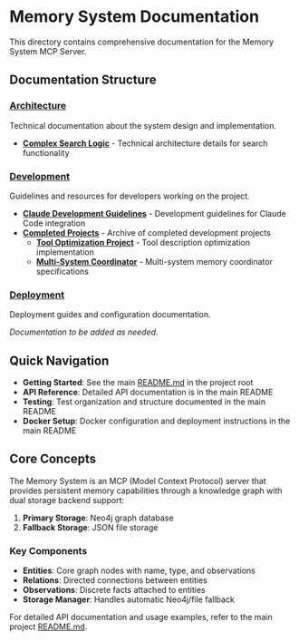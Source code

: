 # Memory System Documentation

This directory contains comprehensive documentation for the Memory System MCP Server.

## Documentation Structure

### [Architecture](architecture/)
Technical documentation about the system design and implementation.

- **[Complex Search Logic](architecture/COMPLEX_SEARCH_LOGIC.md)** - Technical architecture details for search functionality

### [Development](development/)
Guidelines and resources for developers working on the project.

- **[Claude Development Guidelines](development/CLAUDE.md)** - Development guidelines for Claude Code integration
- **[Completed Projects](development/projects/)** - Archive of completed development projects
  - **[Tool Optimization Project](development/projects/tool-optimization/)** - Tool description optimization implementation
  - **[Multi-System Coordinator](development/projects/multi-system/)** - Multi-system memory coordinator specifications

### [Deployment](deployment/)
Deployment guides and configuration documentation.

*Documentation to be added as needed.*

## Quick Navigation

- **Getting Started**: See the main [README.md](../README.md) in the project root
- **API Reference**: Detailed API documentation is in the main README
- **Testing**: Test organization and structure documented in the main README
- **Docker Setup**: Docker configuration and deployment instructions in the main README

## Core Concepts

The Memory System is an MCP (Model Context Protocol) server that provides persistent memory capabilities through a knowledge graph with dual storage backend support:

1. **Primary Storage**: Neo4j graph database
2. **Fallback Storage**: JSON file storage

### Key Components

- **Entities**: Core graph nodes with name, type, and observations
- **Relations**: Directed connections between entities
- **Observations**: Discrete facts attached to entities
- **Storage Manager**: Handles automatic Neo4j/file fallback

For detailed API documentation and usage examples, refer to the main project [README.md](../README.md).